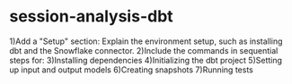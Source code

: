 # session-analysis-dbt
1)Add a "Setup" section: Explain the environment setup, such as installing dbt and the Snowflake connector.
2)Include the commands in sequential steps for:
3)Installing dependencies
4)Initializing the dbt project
5)Setting up input and output models
6)Creating snapshots
7)Running tests

